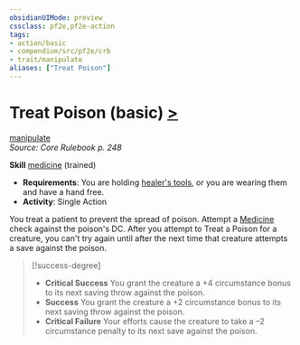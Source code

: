 ```yaml
---
obsidianUIMode: preview
cssclass: pf2e,pf2e-action
tags:
- action/basic
- compendium/src/pf2e/crb
- trait/manipulate
aliases: ["Treat Poison"]
---
```

# Treat Poison (basic) [>](/rules/core-rulebook/chapter-9-playing-the-game.md#Actions "Single Action")
[manipulate](/rules/traits/manipulate.md)  
*Source: Core Rulebook p. 248*  

**Skill** [medicine](/compendium/skills.md#Medicine) (trained)
- **Requirements**: You are holding [healer's tools](../../TTRPGShare_Community_Vaults/Pathfinder_2E/equipment/items/healers-tools.md), or you are wearing them and have a hand free.
- **Activity**: Single Action

You treat a patient to prevent the spread of poison. Attempt a [Medicine](/compendium/skills.md#Medicine) check against the poison's DC. After you attempt to Treat a Poison for a creature, you can't try again until after the next time that creature attempts a save against the poison.

> [!success-degree] 
> - **Critical Success** You grant the creature a +4 circumstance bonus to its next saving throw against the poison.
> - **Success** You grant the creature a +2 circumstance bonus to its next saving throw against the poison.
> - **Critical Failure** Your efforts cause the creature to take a –2 circumstance penalty to its next save against the poison.